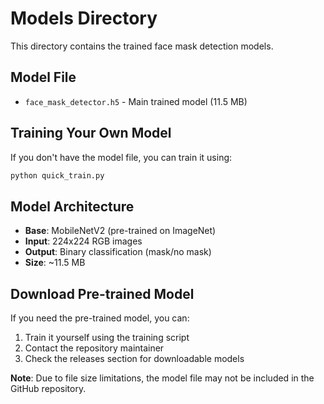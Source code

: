 # Models Directory

This directory contains the trained face mask detection models.

## Model File
- `face_mask_detector.h5` - Main trained model (11.5 MB)

## Training Your Own Model
If you don't have the model file, you can train it using:
```bash
python quick_train.py
```

## Model Architecture
- **Base**: MobileNetV2 (pre-trained on ImageNet)
- **Input**: 224x224 RGB images
- **Output**: Binary classification (mask/no mask)
- **Size**: ~11.5 MB

## Download Pre-trained Model
If you need the pre-trained model, you can:
1. Train it yourself using the training script
2. Contact the repository maintainer
3. Check the releases section for downloadable models

**Note**: Due to file size limitations, the model file may not be included in the GitHub repository.
